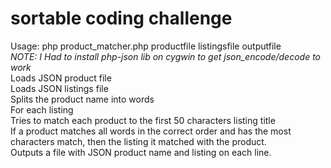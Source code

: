 # sortable coding challenge
Usage: php product_matcher.php productfile listingsfile outputfile  
*NOTE: I Had to install php-json lib on cygwin to get json_encode/decode to work*  
Loads JSON product file  
Loads JSON listings file  
Splits the product name into words  
For each listing  
  Tries to match each product to the first 50 characters listing title  
  If a product matches all words in the correct order and has the most characters match, then the listing it matched with the product.  
Outputs a file with JSON product name and listing on each line.  
